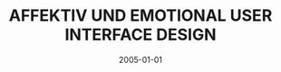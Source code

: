---
abstract: ''
authors:
- Werner Breitfuss
date: '2005-01-01'
featured: false
publication_types:
- '7'
publishDate: '2005-01-01'
title: AFFEKTIV UND EMOTIONAL USER INTERFACE DESIGN
url_pdf: ''
---